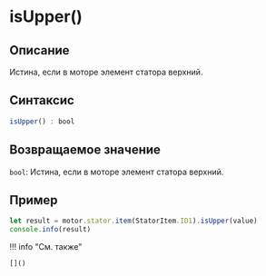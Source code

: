 # isUpper()

## Описание
Истина, если в моторе элемент статора верхний.

## Синтаксис
```javascript
isUpper() : bool
```

## Возвращаемое значение
`bool`: Истина, если в моторе элемент статора верхний.

## Пример
```javascript linenums="1"
let result = motor.stator.item(StatorItem.ID1).isUpper(value)
console.info(result)
```

!!! info "См. также"

    []()

